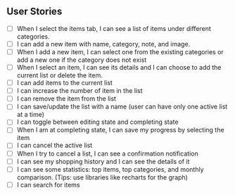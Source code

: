 ## User Stories 
 
- [ ] When I select the items tab, I can see a list of items under different categories.
- [ ] I can add a new item with name, category, note, and image.
- [ ] When I add a new item, I can select one from the existing categories or add a new one if the category does not exist
- [ ] When I select an item, I can see its details and I can choose to add the current list or delete the item.
- [ ] I can add items to the current list
- [ ] I can increase the number of item in the list
- [ ] I can remove the item from the list
- [ ] I can save/update the list with a name (user can have only one active list at a time)
- [ ] I can toggle between editing state and completing state
- [ ] When I am at completing state, I can save my progress by selecting the item
- [ ] I can cancel the active list
- [ ] When I try to cancel a list, I can see a confirmation notification
- [ ] I can see my shopping history and I can see the details of it
- [ ] I can see some statistics: top items, top categories, and monthly comparison. (Tips: use libraries like recharts for the graph)
- [ ] I can search for items